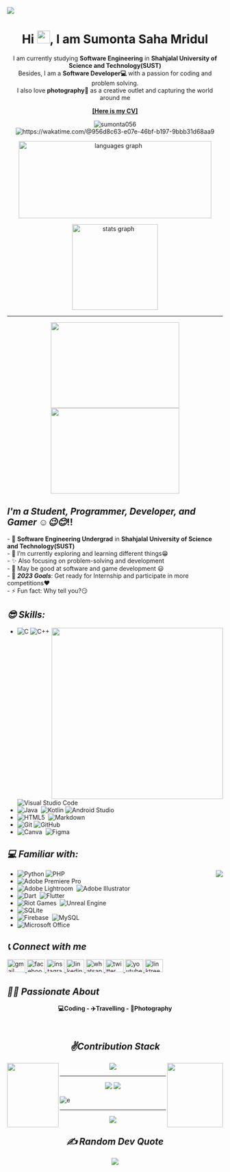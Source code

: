 <img align='center' src= "https://i.postimg.cc/9QcqSJqW/header.png">

<h1 align="center">Hi <img src="https://media.giphy.com/media/hvRJCLFzcasrR4ia7z/giphy.gif" width="30px" height="30px">, I am Sumonta Saha Mridul </h1>

<p align="center" width="150px"> 
 I am currently studying <b>Software Engineering</b> in <b>Shahjalal University of Science and Technology(SUST)</b> <br>
 Besides, I am a <b>Software Developer💻</b> with a passion for coding and problem solving.<br>
 I also love <b>photography📸</b> as a creative outlet and capturing the world around me
</p>

<p align = "center"> 
<a href = "https://drive.google.com/file/d/1kLgjjzp-QV0_T0wh7G2JMoD9wPOvtpkG/view?usp=sharing" ><b>[Here is my CV]</b></a> 
</p>

<p align='center'>
<img src="https://komarev.com/ghpvc/?username=sumonta056&label=Profile%20views&color=0e75b6&style=flat" alt="sumonta056" /> <br>
<img src="https://wakatime.com/badge/user/956d8c63-e07e-46bf-b197-9bbb31d68aa9.svg" alt="https://wakatime.com/@956d8c63-e07e-46bf-b197-9bbb31d68aa9" />
</p>

<p align='center'>
<img src="https://github-readme-stats.vercel.app/api/top-langs?locale=en&hide_title=false&layout=compact&card_width=320&langs_count=8&theme=default&hide_border=false&username=sumonta056"  width="450" height="180" alt="languages graph"  />
</p>

<p align='center'>
<img src="https://github-readme-stats.vercel.app/api?hide_title=false&hide_rank=false&show_icons=true&include_all_commits=true&count_private=true&disable_animations=false&theme=gruvbox_light&locale=en&hide_border=false&username=sumonta056" height="200" alt="stats graph"  />
</p>

<hr>

<p align='center'>
<img src="https://camo.githubusercontent.com/cae12fddd9d6982901d82580bdf321d81fb299141098ca1c2d4891870827bf17/68747470733a2f2f6d69726f2e6d656469756d2e636f6d2f6d61782f313336302f302a37513379765349765f7430696f4a2d5a2e676966" width="300px" height="200">
<img src="https://media.giphy.com/media/qgQUggAC3Pfv687qPC/giphy.gif" width="300px" height="200">
</p>

## <i>I'm a Student, Programmer, Developer, and Gamer ☺️😉😊</i>!!

<p align='left'>
- 🔭 <b>Software Engineering Undergrad</b> in <b>Shahjalal University of Science and Technology(SUST)</b><br>
- 🌱 I’m currently exploring and learning different things😁<br>
- ✨ Also focusing on problem-solving and development <br>
- 👯 May be good at software and game development 😃<br>
- 🥅 <i><b>2023 Goals</b></i>: Get ready for Internship and participate in more competitions❤️ <br>
- ⚡ Fun fact: Why tell you?😏<br>
</p>

## <i>😎 Skills:      </i>      

<p align = 'right'>
<img align='right' src="https://media.giphy.com/media/ZVik7pBtu9dNS/giphy.gif" width="400px">
</p>

- ![C](https://img.shields.io/badge/c-%2300599C.svg?style=for-the-badge&logo=c&logoColor=white)&nbsp;![C++](https://img.shields.io/badge/c++-%2300599C.svg?style=for-the-badge&logo=c%2B%2B&logoColor=white)&nbsp;![Visual Studio Code](https://img.shields.io/badge/Visual%20Studio%20Code-0078d7.svg?style=for-the-badge&logo=visual-studio-code&logoColor=white)
- ![Java](https://img.shields.io/badge/Java-ED8B00?style=for-the-badge&logo=java&logoColor=white)&nbsp; ![Kotlin](https://img.shields.io/badge/kotlin-%237F52FF.svg?style=for-the-badge&logo=kotlin&logoColor=white)&nbsp;![Android Studio](https://img.shields.io/badge/Android%20Studio-3DDC84.svg?style=for-the-badge&logo=android-studio&logoColor=white)
- ![HTML5](https://img.shields.io/badge/html5-%23E34F26.svg?style=for-the-badge&logo=html5&logoColor=white)&nbsp; ![Markdown](https://img.shields.io/badge/markdown-%23000000.svg?style=for-the-badge&logo=markdown&logoColor=white)
- ![Git](https://img.shields.io/badge/git-%23F05033.svg?style=for-the-badge&logo=git&logoColor=white)&nbsp;![GitHub](https://img.shields.io/badge/github-%23121011.svg?style=for-the-badge&logo=github&logoColor=white)
- ![Canva](https://img.shields.io/badge/Canva-%2300C4CC.svg?style=for-the-badge&logo=Canva&logoColor=white)&nbsp; ![Figma](https://img.shields.io/badge/figma-%23F24E1E.svg?style=for-the-badge&logo=figma&logoColor=white)


## <i>💻 Familiar with: </i>

<p align = 'right'>
<img align='right' src="https://media.tenor.com/fOD0TBLKQg8AAAAi/spider-man-no-way-home-marvel-studios.gif"  >
</p>


- ![Python](https://img.shields.io/badge/python-3670A0?style=for-the-badge&logo=python&logoColor=ffdd54)&nbsp;![PHP](https://img.shields.io/badge/php-%23777BB4.svg?style=for-the-badge&logo=php&logoColor=white)
- ![Adobe Premiere Pro](https://img.shields.io/badge/Adobe%20Premiere%20Pro-9999FF.svg?style=for-the-badge&logo=Adobe%20Premiere%20Pro&logoColor=white)
- ![Adobe Lightroom](https://img.shields.io/badge/Adobe%20Lightroom-31A8FF.svg?style=for-the-badge&logo=Adobe%20Lightroom&logoColor=white)&nbsp; ![Adobe Illustrator](https://img.shields.io/badge/adobe%20illustrator-%23FF9A00.svg?style=for-the-badge&logo=adobe%20illustrator&logoColor=white)
- ![Dart](https://img.shields.io/badge/dart-%230175C2.svg?style=for-the-badge&logo=dart&logoColor=white)&nbsp; ![Flutter](https://img.shields.io/badge/Flutter-%2302569B.svg?style=for-the-badge&logo=Flutter&logoColor=white)
- ![Riot Games](https://img.shields.io/badge/riotgames-D32936.svg?style=for-the-badge&logo=riotgames&logoColor=white)&nbsp; ![Unreal Engine](https://img.shields.io/badge/unrealengine-%23313131.svg?style=for-the-badge&logo=unrealengine&logoColor=white)
- ![SQLite](https://img.shields.io/badge/sqlite-%2307405e.svg?style=for-the-badge&logo=sqlite&logoColor=white)
- ![Firebase](https://img.shields.io/badge/Firebase-039BE5?style=for-the-badge&logo=Firebase&logoColor=white)&nbsp; ![MySQL](https://img.shields.io/badge/mysql-%2300f.svg?style=for-the-badge&logo=mysql&logoColor=white)
- ![Microsoft Office](https://img.shields.io/badge/Microsoft_Office-D83B01?style=for-the-badge&logo=microsoft-office&logoColor=white)

## <i>📞 Connect with me</i>

<div align="left">
  <a href="mailto:sumontasaha80@gmail.com?subject=Want%20to%20contact%20you%20from%20github" target="_blank">
    <img src="https://raw.githubusercontent.com/maurodesouza/profile-readme-generator/master/src/assets/icons/social/gmail/default.svg" width="42" height="30" alt="gmail logo"  />
  </a>
  <a href="https://fb.com/sumonta.mridul" target="_blank">
    <img src="https://raw.githubusercontent.com/maurodesouza/profile-readme-generator/master/src/assets/icons/social/facebook/default.svg" width="42" height="30" alt="facebook logo"  />
  </a>
  <a href="https://instagram.com/_sumonta_saha_" target="_blank">
    <img src="https://raw.githubusercontent.com/maurodesouza/profile-readme-generator/master/src/assets/icons/social/instagram/default.svg" width="42" height="30" alt="instagram logo"  />
  </a>
  <a href="https://www.linkedin.com/in/sumonta-saha-mridul-b35bb61a0/" target="_blank">
    <img src="https://raw.githubusercontent.com/maurodesouza/profile-readme-generator/master/src/assets/icons/social/linkedin/default.svg" width="42" height="30" alt="linkedin logo"  />
  </a>
  <a href="https://wa.me/+8801845359479" target="_blank">
    <img src="https://raw.githubusercontent.com/maurodesouza/profile-readme-generator/master/src/assets/icons/social/whatsapp/default.svg" width="42" height="30" alt="whatsapp logo"  />
  </a>
  <a href="https://twitter.com/sumonta_saha" target="_blank">
    <img src="https://raw.githubusercontent.com/maurodesouza/profile-readme-generator/master/src/assets/icons/social/twitter/default.svg" width="42" height="30" alt="twitter logo"  />
  </a>
  <a href="https://www.youtube.com/@sumontasaha1624" target="_blank">
    <img src="https://raw.githubusercontent.com/maurodesouza/profile-readme-generator/master/src/assets/icons/social/youtube/default.svg" width="42" height="30" alt="youtube logo"  />
  </a>
  <a href="https://linktr.ee/sumontasaha?fbclid=IwAR1SsBAPd9NHFmr0SLw3B5SPZdlmElavozsaq52LG8DR8PfTfwnx57DEgUw" target="_blank">
    <img src="https://raw.githubusercontent.com/maurodesouza/profile-readme-generator/master/src/assets/icons/social/linktree/default.svg" width="42" height="30" alt="linktree logo"  />
  </a>
</div>

 
## <i>🙋‍♂️ Passionate About </i> 
<p align = 'center'>
<b>💻Coding - ✈️Travelling - 📸Photography </b>
</p>

<br>
<h2 align="center"><b><i>✌️Contribution Stack</i></b> </h2>
<p align="center">
<img align="left" src="https://media.tenor.com/l6hqyRVn4cwAAAAj/doctor-strange-in-the-multiverse-of-madness-doctor-strange.gif" width="120px" height="150px">
<img align="center" src="https://github-readme-streak-stats.herokuapp.com/?user=sumonta056&theme=react&count_private=true" >
<img align="right" src="https://media.tenor.com/mmlF_mTw310AAAAj/doctor-strange-in-the-multiverse-of-madness-doctor-strange.gif"  width="130px" height="150px">
</p>
<hr>


<p align='center'>
<!-- <a href="https://twitter.com/sumonta_saha" target="blank"><img src="https://img.shields.io/twitter/follow/sumonta_saha?logo=twitter&style=for-the-badge" alt="sumonta_saha" /></a> <br> -->
<a href="https://twitter.com/sumonta_saha" target="blank"><img src="https://i.postimg.cc/zG8t3bpb/button-1.png"/></a> 
<a href="https://www.instagram.com/_sumonta_saha_/" target="blank"><img src="https://i.postimg.cc/Qd6Y0W2r/button.png" /></a> 
</p>

<!-- ![myimge](1.png)
![myimge](2.png) -->
![e](3.gif)

<hr>
<p align='center'>
<img align='center' src= "https://media.tenor.com/ivIQbWI5qe8AAAAi/spider-man-no-way-home-marvel-studios.gif"  > 
</p>


<h2 align="center"><b><i>✍️ Random Dev Quote</i></b> </h2>
<p align="center">
<img align = "center" src="https://quotes-github-readme.vercel.app/api?type=horizontal&theme=radical">

</p>



